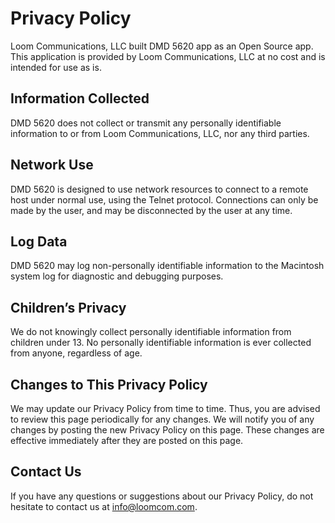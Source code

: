 # Privacy Policy

Loom Communications, LLC built DMD 5620 app as an Open Source
app. This application is provided by Loom Communications, LLC at no
cost and is intended for use as is.

## Information Collected

DMD 5620 does not collect or transmit any personally identifiable
information to or from Loom Communications, LLC, nor any third
parties.

## Network Use

DMD 5620 is designed to use network resources to connect to a remote
host under normal use, using the Telnet protocol. Connections can
only be made by the user, and may be disconnected by the user at
any time.

## Log Data

DMD 5620 may log non-personally identifiable information to the
Macintosh system log for diagnostic and debugging purposes.

## Children’s Privacy

We do not knowingly collect personally identifiable information from
children under 13. No personally identifiable information is ever
collected from anyone, regardless of age.

## Changes to This Privacy Policy

We may update our Privacy Policy from time to time. Thus, you are
advised to review this page periodically for any changes. We will
notify you of any changes by posting the new Privacy Policy on this
page. These changes are effective immediately after they are posted on
this page.

## Contact Us

If you have any questions or suggestions about our Privacy Policy, do
not hesitate to contact us at info@loomcom.com.
